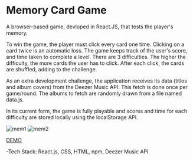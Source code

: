 # Memory Card Game

A browser-based game, devloped in React.JS, that tests the player's memory. 


To win the game, the player must click every card one time. Clicking on a card twice is an automatic loss.
The game keeps track of the user's score, and time taken to complete a level. There are 3 difficulties. The higher the difficulty, the more cards the user has to click. After each click, the cards are shuffled, adding to the challenge.

As an extra development challenge, the application receives its data (titles and album covers) from the Deezer Music API. This fetch is done once per game/round. The albums to fetch are randomly drawn from a file named data.js.

In its current form, the game is fully playable and scores and time for each difficulty are stored locally using the localStorage API.

![mem1](https://github.com/NMGVox/memory-game/assets/87345234/aadeaa69-c001-4ad1-a45d-48a98f74a3e4)
![mem2](https://github.com/NMGVox/memory-game/assets/87345234/f7fe4c99-bb14-4cd1-9108-9ef2afebc512)

[DEMO](https://main--spectacular-sable-9b9b0b.netlify.app/ "Memory Card Demo")

-Tech Stack: React.js, CSS, HTML, npm, Deezer Music API
